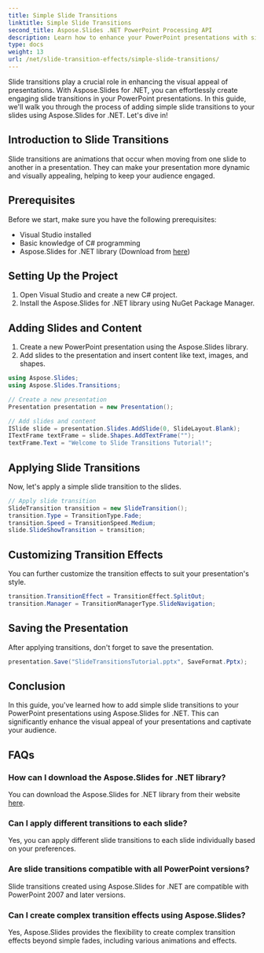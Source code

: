 ```yaml
---
title: Simple Slide Transitions
linktitle: Simple Slide Transitions
second_title: Aspose.Slides .NET PowerPoint Processing API
description: Learn how to enhance your PowerPoint presentations with simple slide transitions using Aspose.Slides for .NET. Step-by-step guide with source code. Engage your audience with captivating visuals!
type: docs
weight: 13
url: /net/slide-transition-effects/simple-slide-transitions/
---
```


Slide transitions play a crucial role in enhancing the visual appeal of presentations. With Aspose.Slides for .NET, you can effortlessly create engaging slide transitions in your PowerPoint presentations. In this guide, we'll walk you through the process of adding simple slide transitions to your slides using Aspose.Slides for .NET. Let's dive in!


## Introduction to Slide Transitions

Slide transitions are animations that occur when moving from one slide to another in a presentation. They can make your presentation more dynamic and visually appealing, helping to keep your audience engaged.

## Prerequisites

Before we start, make sure you have the following prerequisites:

- Visual Studio installed
- Basic knowledge of C# programming
- Aspose.Slides for .NET library (Download from [here](https://releases.aspose.com/slides/net/))

## Setting Up the Project

1. Open Visual Studio and create a new C# project.
2. Install the Aspose.Slides for .NET library using NuGet Package Manager.

## Adding Slides and Content

1. Create a new PowerPoint presentation using the Aspose.Slides library.
2. Add slides to the presentation and insert content like text, images, and shapes.

```csharp
using Aspose.Slides;
using Aspose.Slides.Transitions;

// Create a new presentation
Presentation presentation = new Presentation();

// Add slides and content
ISlide slide = presentation.Slides.AddSlide(0, SlideLayout.Blank);
ITextFrame textFrame = slide.Shapes.AddTextFrame("");
textFrame.Text = "Welcome to Slide Transitions Tutorial!";
```

## Applying Slide Transitions

Now, let's apply a simple slide transition to the slides.

```csharp
// Apply slide transition
SlideTransition transition = new SlideTransition();
transition.Type = TransitionType.Fade;
transition.Speed = TransitionSpeed.Medium;
slide.SlideShowTransition = transition;
```

## Customizing Transition Effects

You can further customize the transition effects to suit your presentation's style.

```csharp
transition.TransitionEffect = TransitionEffect.SplitOut;
transition.Manager = TransitionManagerType.SlideNavigation;
```

## Saving the Presentation

After applying transitions, don't forget to save the presentation.

```csharp
presentation.Save("SlideTransitionsTutorial.pptx", SaveFormat.Pptx);
```

## Conclusion

In this guide, you've learned how to add simple slide transitions to your PowerPoint presentations using Aspose.Slides for .NET. This can significantly enhance the visual appeal of your presentations and captivate your audience.


## FAQs

### How can I download the Aspose.Slides for .NET library?

You can download the Aspose.Slides for .NET library from their  website [here](https://releases.aspose.com/slides/net/).

### Can I apply different transitions to each slide?

Yes, you can apply different slide transitions to each slide individually based on your preferences.

### Are slide transitions compatible with all PowerPoint versions?

Slide transitions created using Aspose.Slides for .NET are compatible with PowerPoint 2007 and later versions.

### Can I create complex transition effects using Aspose.Slides?

Yes, Aspose.Slides provides the flexibility to create complex transition effects beyond simple fades, including various animations and effects.
